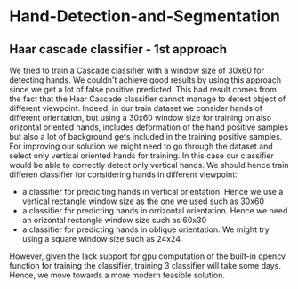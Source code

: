 # Hand-Detection-and-Segmentation
 
## Haar cascade classifier - 1st approach
We tried to train a Cascade classifier with a window size of 30x60 for detecting hands. 
We couldn't achieve good results by using this approach since we get a lot of false positive predicted. This bad result comes from the fact that the Haar Cascade classifier cannot manage to detect object of different viewpoint. Indeed, in our train dataset we consider hands of different orientation, but using a 30x60 window size for training on also orizontal oriented hands, includes deformation of the hand positive samples but also a lot of background gets included in the training positive samples.
For improving our solution we might need to go through the dataset and select only vertical oriented hands for training. In this case our classifier would be able to correctly detect only vertical hands.
We should hence train differen classifier for considering hands in different viewpoint: 
 - a classifier for prediciting hands in vertical orientation. Hence we use a vertical rectangle window size as the one we used such as 30x60
 - a classifier for predicting hands in orrizontal orientation. Hence we need an orizontal rectangle window size such as 60x30
 - a classifier for predicting hands in oblique orientation. We might try using a square window size such as 24x24. 

However, given the lack support for gpu computation of the built-in opencv function for training the classifier, training 3 classifier will take some days. Hence, we move towards a more modern feasible solution. 
